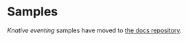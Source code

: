 # Samples

_Knative eventing_ samples have moved to
[the docs repository](https://github.com/knative/docs/tree/main/docs/eventing/samples).
